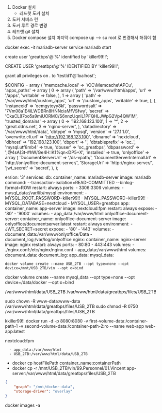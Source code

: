 
1. Docker 설치 
    - 레드햇 도커 설치
2. 도커 서비스 런
3. 도커 루트 경로 변경
4. 레드햇 git 설치
5. Docker compose 설치
 마지막 compose up --> su root 로 변경해서 해줘야 함


docker exec -it mariadb-server service mariadb start


create user 'greatbps'@'%' identified by 'killer99!!';


CREATE USER 'greatbps'@'%' IDENTIFIED BY 'killer99!!';


grant all privileges on *.* to 'testId1'@'loalhost';




$CONFIG = array (
  'memcache.local' => '\\OC\\Memcache\\APCu',
  'apps_paths' =>
  array (
    0 =>
    array (
      'path' => '/var/www/html/apps',
      'url' => '/apps',
      'writable' => false,
    ),
    1 =>
    array (
      'path' => '/var/www/html/custom_apps',
      'url' => '/custom_apps',
      'writable' => true,
    ),
  ),
  'instanceid' => 'ocmgytoyy8kl',
  'passwordsalt' => '7Vm08a1E4iLWDBRn8HNNciaMfVSfwy',
  'secret' => 'CkaCL87oo5a9miUORMC/S6nnzUqnIL1PFQHLJWpG2Vp4QW1M',
  'trusted_domains' =>
  array (
    0 => '192.168.123.100',
    1 => '*',
    2 => 'great.ddns.net',
    3 => 'nginx-server',
  ),
  'datadirectory' => '/var/www/html/data',
  'dbtype' => 'mysql',
  'version' => '27.1.1.0',
  'overwrite.cli.url' => 'http://192.168.123.100',
  'dbname' => 'nextcloud',
  'dbhost' => '192.168.123.100',
  'dbport' => '',
  'dbtableprefix' => 'oc_',
  'mysql.utf8mb4' => true,
  'dbuser' => 'oc_greatbps',
  'dbpassword' => ';@4sA]3t-#hW/Ge4H:IK1%qn<DP5+X',
  'installed' => true,
  'onlyoffice' =>
  array (
    'DocumentServerUrl' => '/ds-vpath/',
    'DocumentServerInternalUrl' => 'http://onlyoffice-document-server/',
    'StorageUrl' => 'http://nginx-server/',
    'jwt_secret' => 'secret',
  ),
);



ersion: '3'
services:
  db:
    container_name: mariadb-server
    image: mariadb
    command: --transaction-isolation=READ-COMMITTED --binlog-format=ROW
    restart: always
    ports:
      - 3306:3306
    volumes:
      - mysql_data:/var/lib/mysql
    environment:
      - MYSQL_ROOT_PASSWORD=killer99!!
      - MYSQL_PASSWORD=killer99!!
      - MYSQL_DATABASE=nextcloud
      - MYSQL_USER=greatbps
  app:
    container_name: app-server
    image: nextcloud:fpm
    restart: always
    expose:
      - '80'
      - '9000'
    volumes:
      - app_data:/var/www/html
  onlyoffice-document-server:
    container_name: onlyoffice-document-server
    image: onlyoffice/documentserver:latest
    restart: always
    environment:
      - JWT_SECRET=secret
    expose:
      - '80'
      - '443'
    volumes:
      - document_data:/var/www/onlyoffice/Data
      - document_log:/var/log/onlyoffice
  nginx:
    container_name: nginx-server
    image: nginx
    restart: always
    ports:
      - 80:80
      - 443:443
    volumes:
      - ./nginx.conf:/etc/nginx/nginx.conf
      - app_data:/var/www/html
volumes:
  document_data:
  document_log:
  app_data:
  mysql_data:



```
docker volume create --name USB_2TB --opt type=none --opt device=/mnt/USB_2TB/vin --opt o=bind
```


docker volume create --name  mysql_data --opt type=none --opt device=/data/docker --opt o=bind



/var/www/html/data/USB_2TB
/var/www/html/data/greatbps/files/USB_2TB



sudo chown -R www-data:www-data /var/www/html/data/greatbps/files/USB_2TB
sudo chmod -R 0750 /var/www/html/data/greatbps/files/USB_2TB


kkiller99!!
docker run -d -p 8080:8080 -v first-volume-data:/container-path-1 -v second-volume-data:/container-path-2:ro --name web-app web-app:latest

nextcloud:fpm


      - app_data:/var/www/html
      - USB_2TB:/var/www/html/data/USB_2TB
  - docker cp hostFilePath container_name:containerPath
  - docker cp -r /mnt/USB_2TB/vin/99.Personnel/01.Vincent app-server:/var/www/html/data/greatbps/files/USB_2TB


```json
{
    "graph": "/mnt/docker-data",
    "storage-driver": "overlay"
}
```


docker images -a